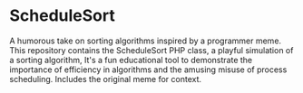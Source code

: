 # ScheduleSort
A humorous take on sorting algorithms inspired by a programmer meme. This repository contains the ScheduleSort PHP class, a playful simulation of a sorting algorithm, It's a fun educational tool to demonstrate the importance of efficiency in algorithms and the amusing misuse of process scheduling. Includes the original meme for context.
